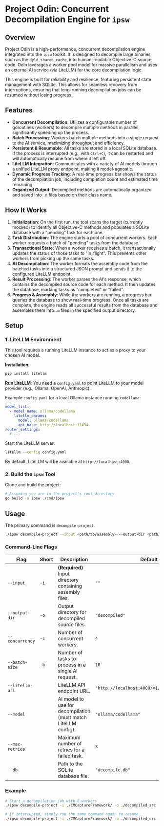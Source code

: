 # Project Odin: Concurrent Decompilation Engine for `ipsw`

## Overview

Project Odin is a high-performance, concurrent decompilation engine integrated into the `ipsw` toolkit. It is designed to decompile large binaries, such as the `dyld_shared_cache`, into human-readable Objective-C source code. Odin leverages a worker pool model for massive parallelism and uses an external AI service (via LiteLLM) for the core decompilation logic.

This engine is built for reliability and resilience, featuring persistent state management with SQLite. This allows for seamless recovery from interruptions, ensuring that long-running decompilation jobs can be resumed without losing progress.

## Features

- **Concurrent Decompilation**: Utilizes a configurable number of goroutines (workers) to decompile multiple methods in parallel, significantly speeding up the process.
- **Batch Processing**: Workers batch multiple methods into a single request to the AI service, maximizing throughput and efficiency.
- **Persistent & Resumable**: All tasks are stored in a local SQLite database. If the process is interrupted (e.g., with `Ctrl+C`), it can be restarted and will automatically resume from where it left off.
- **LiteLLM Integration**: Communicates with a variety of AI models through a unified LiteLLM proxy endpoint, making it model-agnostic.
- **Dynamic Progress Tracking**: A real-time progress bar shows the status of the decompilation job, including completion count and estimated time remaining.
- **Organized Output**: Decompiled methods are automatically organized and saved into `.m` files based on their class name.

## How It Works

1.  **Initialization**: On the first run, the tool scans the target (currently mocked) to identify all Objective-C methods and populates a SQLite database with a "pending" task for each one.
2.  **Task Distribution**: The engine starts a pool of concurrent workers. Each worker requests a batch of "pending" tasks from the database.
3.  **Transactional State**: When a worker receives a batch, it transactionally updates the status of those tasks to "in_flight". This prevents other workers from picking up the same tasks.
4.  **AI Decompilation**: The worker formats the assembly code from the batched tasks into a structured JSON prompt and sends it to the configured LiteLLM endpoint.
5.  **Result Processing**: The worker parses the AI's response, which contains the decompiled source code for each method. It then updates the database, marking tasks as "completed" or "failed".
6.  **Progress & Assembly**: While the workers are running, a progress bar queries the database to show real-time progress. Once all tasks are complete, the engine reads all successful results from the database and assembles them into `.m` files in the specified output directory.

## Setup

### 1. LiteLLM Environment

This tool requires a running LiteLLM instance to act as a proxy to your chosen AI model.

**Installation**:
```bash
pip install litellm
```

**Run LiteLLM**:
You need a `config.yaml` to point LiteLLM to your model provider (e.g., Ollama, OpenAI, Anthropic).

Example `config.yaml` for a local Ollama instance running `codellama`:
```yaml
model_list:
  - model_name: ollama/codellama
    litellm_params:
      model: ollama/codellama
      api_base: http://localhost:11434
router_settings:
  # ...
```

Start the LiteLLM server:
```bash
litellm --config config.yaml
```
By default, LiteLLM will be available at `http://localhost:4000`.

### 2. Build the `ipsw` Tool

Clone and build the project:
```bash
# Assuming you are in the project's root directory
go build -o ipsw ./cmd/ipsw
```

## Usage

The primary command is `decompile-project`.

```bash
./ipsw decompile-project --input <path/to/assembly> --output-dir <path/to/save> [flags]
```

### Command-Line Flags

| Flag             | Short | Description                                                   | Default                                |
| ---------------- | ----- | ------------------------------------------------------------- | -------------------------------------- |
| `--input`        | `-i`  | **(Required)** Input directory containing assembly files.     | `""`                                   |
| `--output-dir`   | `-o`  | Output directory for decompiled source files.                 | `"decompiled"`                         |
| `--concurrency`  | `-c`  | Number of concurrent workers.                                 | `4`                                    |
| `--batch-size`   | `-b`  | Number of tasks to process in a single AI request.            | `10`                                   |
| `--litellm-url`  |       | LiteLLM API endpoint URL.                                     | `"http://localhost:4000/v1/chat/completions"` |
| `--model`        |       | AI model to use for decompilation (must match LiteLLM config).| `"ollama/codellama"`                   |
| `--max-retries`  |       | Maximum number of retries for a failed task.                  | `3`                                    |
| `--db`           |       | Path to the SQLite database file.                             | `"decompile.db"`                       |

### Example

```bash
# Start a decompilation job with 8 workers
./ipsw decompile-project -i ./CMCaptureFramework/ -o ./decompiled_src -c 8

# If interrupted, simply run the same command again to resume
./ipsw decompile-project -i ./CMCaptureFramework/ -o ./decompiled_src -c 8
```